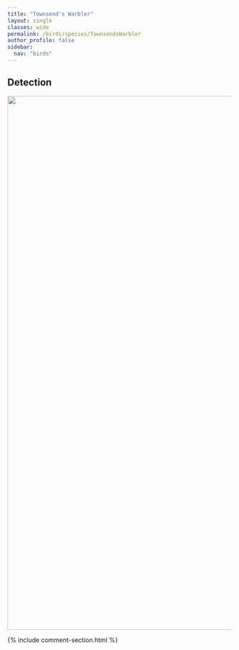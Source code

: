 ```yaml
---
title: "Townsend's Warbler"
layout: single
classes: wide
permalink: /birds/species/TownsendsWarbler
author_profile: false
sidebar:
  nav: "birds"
---
```


<h2>Detection</h2>

<a href="https://drive.google.com/uc?export=view&id=1UCvEO_5ouY-DbdoSVdw1YQxG-zAAyv9R">
<img src="https://drive.google.com/uc?export=view&id=1UCvEO_5ouY-DbdoSVdw1YQxG-zAAyv9R" height = "1200" width = "800">
</a>

{% include comment-section.html %}

